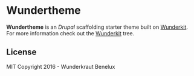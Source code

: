 # Wundertheme

**Wundertheme** is an *Drupal* scaffolding starter theme built on [Wunderkit](https://github.com/Wunderkraut-Benelux/wundertheme/tree/nodrupal).  
For more information check out the [Wunderkit](https://github.com/Wunderkraut-Benelux/wundertheme/tree/nodrupal) tree.

## License

MIT
Copyright 2016 - Wunderkraut Benelux